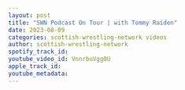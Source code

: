 ```yaml
---
layout: post
title: "SWN Podcast On Tour | with Tommy Raiden"
date: 2023-08-09
categories: scottish-wrestling-network videos
author: scottish-wrestling-network
spotify_track_id: 
youtube_video_id: VnnrbuVgg0U
apple_track_id: 
youtube_metadata: 
---
```

